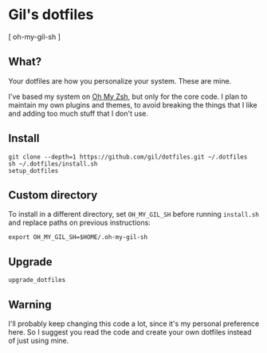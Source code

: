 # Gil's dotfiles
[ oh-my-gil-sh ]

## What?

Your dotfiles are how you personalize your system. These are mine.

I've based my system on [Oh My Zsh](https://github.com/robbyrussell/oh-my-zsh), but only for the core code. I plan to maintain my own plugins and themes, to avoid breaking the things that I like and adding too much stuff that I don't use.

## Install

```
git clone --depth=1 https://github.com/gil/dotfiles.git ~/.dotfiles
sh ~/.dotfiles/install.sh
setup_dotfiles
```

## Custom directory

To install in a different directory, set `OH_MY_GIL_SH` before running `install.sh` and replace paths on previous instructions:

```
export OH_MY_GIL_SH=$HOME/.oh-my-gil-sh
```

## Upgrade

```
upgrade_dotfiles
```

## Warning

I'll probably keep changing this code a lot, since it's my personal preference here. So I suggest you read the code and create your own dotfiles instead of just using mine.